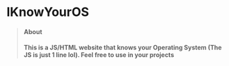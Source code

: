 # IKnowYourOS

> #### About
> #### This is a JS/HTML website that knows your Operating System (The JS is just 1 line lol). Feel free to use in your projects